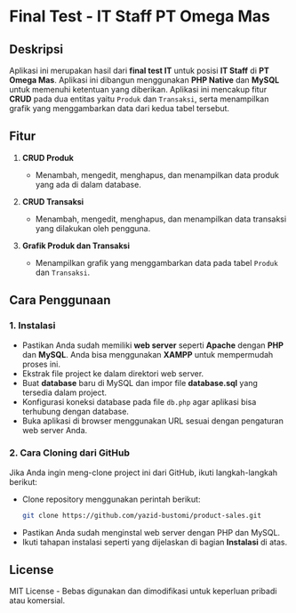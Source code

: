 # Final Test - IT Staff PT Omega Mas

## Deskripsi
Aplikasi ini merupakan hasil dari **final test IT** untuk posisi **IT Staff** di **PT Omega Mas**. Aplikasi ini dibangun menggunakan **PHP Native** dan **MySQL** untuk memenuhi ketentuan yang diberikan. Aplikasi ini mencakup fitur **CRUD** pada dua entitas yaitu `Produk` dan `Transaksi`, serta menampilkan grafik yang menggambarkan data dari kedua tabel tersebut.

## Fitur

1. **CRUD Produk**  
   - Menambah, mengedit, menghapus, dan menampilkan data produk yang ada di dalam database.

2. **CRUD Transaksi**  
   - Menambah, mengedit, menghapus, dan menampilkan data transaksi yang dilakukan oleh pengguna.

3. **Grafik Produk dan Transaksi**  
   - Menampilkan grafik yang menggambarkan data pada tabel `Produk` dan `Transaksi`.

## Cara Penggunaan

### 1. Instalasi
   - Pastikan Anda sudah memiliki **web server** seperti **Apache** dengan **PHP** dan **MySQL**. Anda bisa menggunakan **XAMPP** untuk mempermudah proses ini.
   - Ekstrak file project ke dalam direktori web server.
   - Buat **database** baru di MySQL dan impor file **database.sql** yang tersedia dalam project.
   - Konfigurasi koneksi database pada file `db.php` agar aplikasi bisa terhubung dengan database.
   - Buka aplikasi di browser menggunakan URL sesuai dengan pengaturan web server Anda.

### 2. Cara Cloning dari GitHub
   Jika Anda ingin meng-clone project ini dari GitHub, ikuti langkah-langkah berikut:

   - Clone repository menggunakan perintah berikut:
     ```bash
     git clone https://github.com/yazid-bustomi/product-sales.git
     ```
   - Pastikan Anda sudah menginstal web server dengan PHP dan MySQL.
   - Ikuti tahapan instalasi seperti yang dijelaskan di bagian **Instalasi** di atas.

## License
MIT License - Bebas digunakan dan dimodifikasi untuk keperluan pribadi atau komersial.
